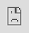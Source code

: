 
<iframe     frameborder="0" 
            display: block;
            marginheight="0" 
            marginwidth="0" 
            width="100%" 
            height="100%" 
            background-position: center
            background-repeat: no-repeat
            background-size: cover
            scrolling="auto"
            style=" margin: 0px;padding: 0px;height: 100%;border: none;overflow:hidden;overflow-x:hidden;overflow-y:hidden;height:100%;width:100%;position:absolute;top:0%;left:0px;right:0px;bottom:0px"
src="https://www.youtube.com/embed/KJRHp_J4FFg"></iframe>

